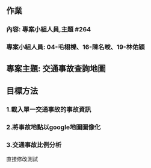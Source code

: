 ## 作業 
### 內容: 專案小組人員,主題 #264
### 專案小組人員: 04-毛栩櫟、16-陳名畯、19-林佑穎

## 專案主題: 交通事故查詢地圖

## 目標方法
### 1.載入單一交通事故的事故資訊
### 2.將事故地點以google地圖圖像化
### 3.交通事故比例分析

直接修改測試
